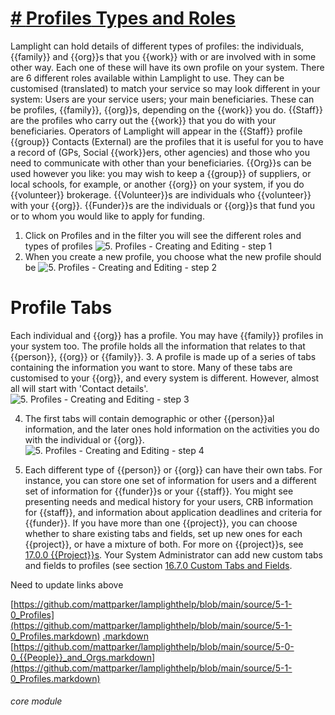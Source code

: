 # [# ](https://new.lamplight.online/en/view/list/what/body/title/1)[Profiles](https://new.lamplight.online/en/view/list/what/body/title/1)[ Types and Roles](https://new.lamplight.online/en/view/list/what/body/title/1)

Lamplight can hold details of different types of profiles: the individuals, {{family}} and {{org}}s that you {{work}} with or are involved with in some other way. Each one of these will have its own profile on your system. There are 6 different roles available within Lamplight to use. They can be customised (translated) to match your service so may look different in your system:
Users are your service users; your main beneficiaries. These can be profiles, {{family}}, {{org}}s, depending on the {{work}} you do.
{{Staff}} are the profiles who carry out the {{work}} that you do with your beneficiaries. Operators of Lamplight will appear in the {{Staff}} profile {{group}}
Contacts (External) are the profiles that it is useful for you to have a record of (GPs, Social {{work}}ers, other agencies) and those who you need to communicate with other than your beneficiaries.
{{Org}}s can be used however you like: you may wish to keep a {{group}} of suppliers, or local schools, for example, or another {{org}} on your system, if you do {{volunteer}} brokerage.
{{Volunteer}}s are individuals who {{volunteer}} with your {{org}}.
{{Funder}}s are the individuals or {{org}}s that fund you or to whom you would like to apply for funding.
1. Click on Profiles and in the filter you will see the different roles and types of profiles
![5. Profiles - Creating and Editing - step 1](5._Profiles_-_Creating_and_Editing_im_1.png)
2. When you create a new profile, you choose what the new profile should be
![5. Profiles - Creating and Editing - step 2](5._Profiles_-_Creating_and_Editing_im_2.png)
# Profile Tabs
Each individual and {{org}} has a profile. You may have {{family}} profiles in your system too. The profile holds all the information that relates to that {{person}}, {{org}} or {{family}}.
3. A profile is made up of a series of tabs containing the information you want to store. Many of these tabs are customised to your {{org}}, and every system is different. However, almost all will start with &#039;Contact details&#039;.
![5. Profiles - Creating and Editing - step 3](5._Profiles_-_Creating_and_Editing_im_3.png)

4. The first tabs will contain demographic or other {{person}}al information, and the later ones hold information on the activities you do with the individual or {{org}}.
![5. Profiles - Creating and Editing - step 4](5._Profiles_-_Creating_and_Editing_im_4.png)

5. Each different type of {{person}} or {{org}} can have their own tabs.
For instance, you can store one set of information for users and a different set of information for {{funder}}s or your {{staff}}. You might see presenting needs and medical history for your users, CRB information for {{staff}}, and information about application deadlines and criteria for {{funder}}.
If you have more than one {{project}}, you can choose whether to share existing tabs and fields, set up new ones for each {{project}}, or have a mixture of both. For more on {{project}}s, see [17.0.0 {{Project}}s](https://new.lamplight.online/en/help/index/p/17.0.0).
Your System Administrator can add new custom tabs and fields to profiles (see section [16.7.0 Custom Tabs and Fields](https://new.lamplight.online/en/help/index/p/16.7.0).

Need to update links above

[https://github.com/mattparker/lamplighthelp/blob/main/source/5-1-0_Profiles](https://github.com/mattparker/lamplighthelp/blob/main/source/5-1-0_Profiles.markdown)
[.markdown](https://github.com/mattparker/lamplighthelp/blob/main/source/5-1-0_Profiles.markdown)
[https://github.com/mattparker/lamplighthelp/blob/main/source/5-0-0_{{People}}_and_Orgs.markdown](https://github.com/mattparker/lamplighthelp/blob/main/source/5-1-0_Profiles.markdown)


###### core module